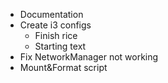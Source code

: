 * Documentation
* Create i3 configs
	- Finish rice
	- Starting text
* Fix NetworkManager not working
* Mount&Format script
